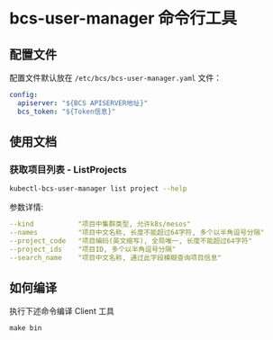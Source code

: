 # bcs-user-manager 命令行工具

## 配置文件

配置文件默认放在 `/etc/bcs/bcs-user-manager.yaml` 文件：
```yaml
config:
  apiserver: "${BCS APISERVER地址}"
  bcs_token: "${Token信息}"
```

## 使用文档

### 获取项目列表 - ListProjects

```bash
kubectl-bcs-user-manager list project --help
```
参数详情:
```yaml 
--kind           "项目中集群类型, 允许k8s/mesos"  
--names          "项目中文名称, 长度不能超过64字符, 多个以半角逗号分隔"
--project_code   "项目编码(英文缩写), 全局唯一, 长度不能超过64字符"
--project_ids    "项目ID, 多个以半角逗号分隔"
--search_name    "项目中文名称, 通过此字段模糊查询项目信息"
```


## 如何编译

执行下述命令编译 Client 工具
```
make bin
```